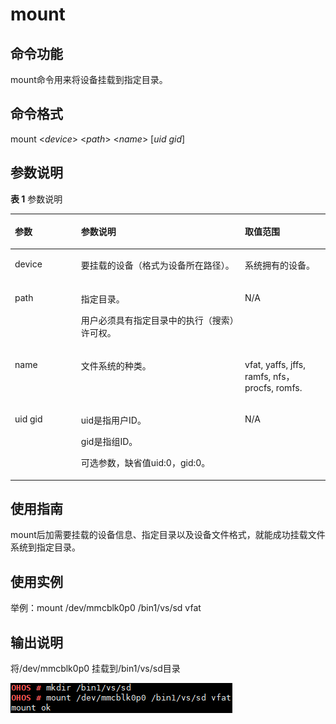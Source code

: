 # mount<a name="ZH-CN_TOPIC_0000001052530288"></a>

## 命令功能<a name="section11631837182"></a>

mount命令用来将设备挂载到指定目录。

## 命令格式<a name="section1697638111820"></a>

mount <_device_\> <_path_\> <_name_\> \[_uid gid_\]

## 参数说明<a name="section1650151221819"></a>

**表 1**  参数说明

<a name="table1338mcpsimp"></a>
<table><thead align="left"><tr id="row1344mcpsimp"><th class="cellrowborder" valign="top" width="21%" id="mcps1.2.4.1.1"><p id="p1346mcpsimp"><a name="p1346mcpsimp"></a><a name="p1346mcpsimp"></a>参数</p>
</th>
<th class="cellrowborder" valign="top" width="52%" id="mcps1.2.4.1.2"><p id="p1348mcpsimp"><a name="p1348mcpsimp"></a><a name="p1348mcpsimp"></a>参数说明</p>
</th>
<th class="cellrowborder" valign="top" width="27%" id="mcps1.2.4.1.3"><p id="p1350mcpsimp"><a name="p1350mcpsimp"></a><a name="p1350mcpsimp"></a>取值范围</p>
</th>
</tr>
</thead>
<tbody><tr id="row1351mcpsimp"><td class="cellrowborder" valign="top" width="21%" headers="mcps1.2.4.1.1 "><p id="p1353mcpsimp"><a name="p1353mcpsimp"></a><a name="p1353mcpsimp"></a>device</p>
</td>
<td class="cellrowborder" valign="top" width="52%" headers="mcps1.2.4.1.2 "><p id="p1355mcpsimp"><a name="p1355mcpsimp"></a><a name="p1355mcpsimp"></a>要挂载的设备（格式为设备所在路径）。</p>
</td>
<td class="cellrowborder" valign="top" width="27%" headers="mcps1.2.4.1.3 "><p id="p1357mcpsimp"><a name="p1357mcpsimp"></a><a name="p1357mcpsimp"></a>系统拥有的设备。</p>
</td>
</tr>
<tr id="row1358mcpsimp"><td class="cellrowborder" valign="top" width="21%" headers="mcps1.2.4.1.1 "><p id="p1360mcpsimp"><a name="p1360mcpsimp"></a><a name="p1360mcpsimp"></a>path</p>
</td>
<td class="cellrowborder" valign="top" width="52%" headers="mcps1.2.4.1.2 "><p id="p1362mcpsimp"><a name="p1362mcpsimp"></a><a name="p1362mcpsimp"></a>指定目录。</p>
<p id="p1363mcpsimp"><a name="p1363mcpsimp"></a><a name="p1363mcpsimp"></a>用户必须具有指定目录中的执行（搜索）许可权。</p>
</td>
<td class="cellrowborder" valign="top" width="27%" headers="mcps1.2.4.1.3 "><p id="p1365mcpsimp"><a name="p1365mcpsimp"></a><a name="p1365mcpsimp"></a>N/A</p>
</td>
</tr>
<tr id="row1366mcpsimp"><td class="cellrowborder" valign="top" width="21%" headers="mcps1.2.4.1.1 "><p id="p1368mcpsimp"><a name="p1368mcpsimp"></a><a name="p1368mcpsimp"></a>name</p>
</td>
<td class="cellrowborder" valign="top" width="52%" headers="mcps1.2.4.1.2 "><p id="p1370mcpsimp"><a name="p1370mcpsimp"></a><a name="p1370mcpsimp"></a>文件系统的种类。</p>
</td>
<td class="cellrowborder" valign="top" width="27%" headers="mcps1.2.4.1.3 "><p id="p1372mcpsimp"><a name="p1372mcpsimp"></a><a name="p1372mcpsimp"></a>vfat, yaffs, jffs, ramfs, nfs，procfs, romfs.</p>
</td>
</tr>
<tr id="row138821392219"><td class="cellrowborder" valign="top" width="21%" headers="mcps1.2.4.1.1 "><p id="p15883891213"><a name="p15883891213"></a><a name="p15883891213"></a>uid gid</p>
</td>
<td class="cellrowborder" valign="top" width="52%" headers="mcps1.2.4.1.2 "><p id="p158834917217"><a name="p158834917217"></a><a name="p158834917217"></a>uid是指用户ID。</p>
<p id="p18500185615215"><a name="p18500185615215"></a><a name="p18500185615215"></a>gid是指组ID。</p>
<p id="p519052614387"><a name="p519052614387"></a><a name="p519052614387"></a>可选参数，缺省值uid:0，gid:0。</p>
</td>
<td class="cellrowborder" valign="top" width="27%" headers="mcps1.2.4.1.3 "><p id="p178835919211"><a name="p178835919211"></a><a name="p178835919211"></a>N/A</p>
</td>
</tr>
</tbody>
</table>

## 使用指南<a name="section124541520171912"></a>

mount后加需要挂载的设备信息、指定目录以及设备文件格式，就能成功挂载文件系统到指定目录。

## 使用实例<a name="section7424625171917"></a>

举例：mount /dev/mmcblk0p0 /bin1/vs/sd vfat

## 输出说明<a name="section14757018116"></a>

将/dev/mmcblk0p0 挂载到/bin1/vs/sd目录

![](figures/zh-cn_image_0000001051690323.png)

